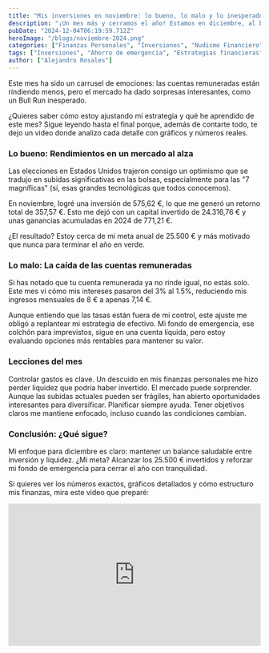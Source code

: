 ```yaml
---
title: "Mis inversiones en noviembre: lo bueno, lo malo y lo inesperado"
description: "¡Un mes más y cerramos el año! Estamos en diciembre, al borde de 2025, y aunque el futuro promete nuevas locuras, hoy quiero compartir contigo el balance de mis finanzas e inversiones en noviembre."
pubDate: "2024-12-04T06:19:59.712Z"
heroImage: "/blogs/noviembre-2024.png"
categories: ["Finanzas Personales", "Inversiones", "Nudismo Financiero", "Ahorro e Inversión", "Educación Financiera"]
tags: ["Inversiones", "Ahorro de emergencia", "Estrategias financieras"]
author: ["Alejandro Rosales"]
---
```

Este mes ha sido un carrusel de emociones: las cuentas remuneradas están rindiendo menos, pero el mercado ha dado sorpresas interesantes, como un Bull Run inesperado.

¿Quieres saber cómo estoy ajustando mi estrategia y qué he aprendido de este mes? Sigue leyendo hasta el final porque, además de contarte todo, te dejo un video donde analizo cada detalle con gráficos y números reales.

### Lo bueno: Rendimientos en un mercado al alza
Las elecciones en Estados Unidos trajeron consigo un optimismo que se tradujo en subidas significativas en las bolsas, especialmente para las "7 magníficas" (sí, esas grandes tecnológicas que todos conocemos).

En noviembre, logré una inversión de 575,62 €, lo que me generó un retorno total de 357,57 €. Esto me dejó con un capital invertido de 24.316,76 € y unas ganancias acumuladas en 2024 de 771,21 €.

¿El resultado? Estoy cerca de mi meta anual de 25.500 € y más motivado que nunca para terminar el año en verde.

### Lo malo: La caída de las cuentas remuneradas
Si has notado que tu cuenta remunerada ya no rinde igual, no estás solo. Este mes vi cómo mis intereses pasaron del 3% al 1.5%, reduciendo mis ingresos mensuales de 8 € a apenas 7,14 €.

Aunque entiendo que las tasas están fuera de mi control, este ajuste me obligó a replantear mi estrategia de efectivo. Mi fondo de emergencia, ese colchón para imprevistos, sigue en una cuenta líquida, pero estoy evaluando opciones más rentables para mantener su valor.

### Lecciones del mes
Controlar gastos es clave. Un descuido en mis finanzas personales me hizo perder liquidez que podría haber invertido.
El mercado puede sorprender. Aunque las subidas actuales pueden ser frágiles, han abierto oportunidades interesantes para diversificar.
Planificar siempre ayuda. Tener objetivos claros me mantiene enfocado, incluso cuando las condiciones cambian.<p/>
### Conclusión: ¿Qué sigue?
Mi enfoque para diciembre es claro: mantener un balance saludable entre inversión y liquidez. ¿Mi meta? Alcanzar los 25.500 € invertidos y reforzar mi fondo de emergencia para cerrar el año con tranquilidad.

Si quieres ver los números exactos, gráficos detallados y cómo estructuro mis finanzas, mira este video que preparé:

<div class="iframe-container" style="position: relative; width: 100%; height: 0; padding-bottom: 56.25%; overflow: hidden;">
  <iframe width="560" height="315" src="https://www.youtube.com/embed/dmBTUcQ8XgI?si=ulMOUpRYBDwCbaUV" title="YouTube video player" frameborder="0" allow="accelerometer; autoplay; clipboard-write; encrypted-media; gyroscope; picture-in-picture; web-share" allowfullscreen style="position: absolute; top: 0; left: 0; width: 100%; height: 100%; border: none;"></iframe>
</div>
